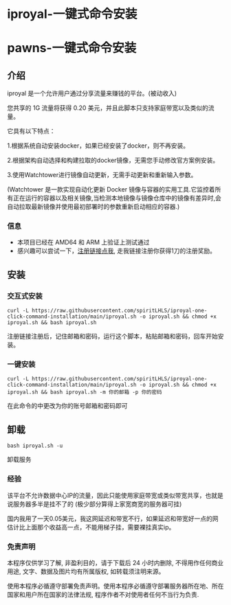 # iproyal-一键式命令安装
# pawns-一键式命令安装

## 介绍

iproyal 是一个允许用户通过分享流量来赚钱的平台。(被动收入)

您共享的 1G 流量将获得 0.20 美元，并且此脚本只支持家庭带宽以及类似的流量。

它具有以下特点：

1.根据系统自动安装docker，如果已经安装了docker，则不再安装。

2.根据架构自动选择和构建拉取的docker镜像，无需您手动修改官方案例安装。
    
3.使用Watchtower进行镜像自动更新，无需手动更新和重新输入参数。

(Watchtower 是一款实现自动化更新 Docker 镜像与容器的实用工具.它监控着所有正在运行的容器以及相关镜像,当检测本地镜像与镜像仓库中的镜像有差异时,会自动拉取最新镜像并使用最初部署时的参数重新启动相应的容器.)

### 信息

- 本项目已经在 AMD64 和 ARM 上验证上测试通过
- 感兴趣可以尝试一下，[注册链接点我](https://pawns.app?r=usdbonus), 走我链接注册你获得1刀的注册奖励。

## 安装

### 交互式安装

```shell
curl -L https://raw.githubusercontent.com/spiritLHLS/iproyal-one-click-command-installation/main/iproyal.sh -o iproyal.sh && chmod +x iproyal.sh && bash iproyal.sh
```

注册链接注册后，记住邮箱和密码，运行这个脚本，粘贴邮箱和密码，回车开始安装。

### 一键安装

```shell
curl -L https://raw.githubusercontent.com/spiritLHLS/iproyal-one-click-command-installation/main/iproyal.sh -o iproyal.sh && chmod +x iproyal.sh && bash iproyal.sh -m 你的邮箱 -p 你的密码
```

在此命令的中更改为你的账号邮箱和密码即可

## 卸载

```shell
bash iproyal.sh -u
```

卸载服务

### 经验

该平台不允许数据中心IP的流量，因此只能使用家庭带宽或类似带宽共享，也就是说服务器多半是挂不了的 (极少部分算得上家宽商宽的服务器可挂)

国内我用了一天0.05美元，我这网延迟和带宽不行，如果延迟和带宽好一点的网估计比上面那个收益高一点，不能用梯子挂，需要裸挂真实ip。

### 免责声明

本程序仅供学习了解, 非盈利目的，请于下载后 24 小时内删除, 不得用作任何商业用途, 文字、数据及图片均有所属版权, 如转载须注明来源。

使用本程序必循遵守部署免责声明。使用本程序必循遵守部署服务器所在地、所在国家和用户所在国家的法律法规, 程序作者不对使用者任何不当行为负责.
